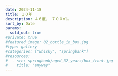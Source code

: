 ```yaml
---
date: 2024-11-18
title: １０年
description: ４６度、 ７００ml。
sort_by: Date
params:
  sold_out: true
#private: true
#featured_image: 02_bottle_in_box.jpg
#type: gallery
#categories: ["whisky", "springbank"]
#resources:
#  - src: springbank/aged_32_years/box_front.jpg
#    title: "anyway"
---
```

